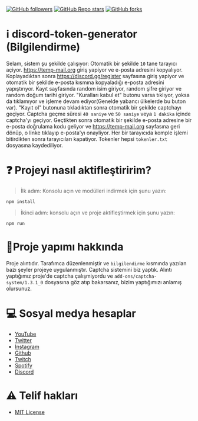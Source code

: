 [![GitHub followers](https://img.shields.io/github/followers/xlorienull?style=social)](https://github.com/xlorienull) [![GitHub Repo stars](https://img.shields.io/github/stars/xlorienull/discord-token-generator?style=social)](https://github.com/xlorienull/discord-token-generator/stargazers) [![GitHub forks](https://img.shields.io/github/forks/xlorienull/discord-token-generator?style=social)](https://github.com/xlorienull/discord-token-generator/network/members)

# ℹ️ discord-token-generator (Bilgilendirme)
Selam, sistem şu şekilde çalışıyor: Otomatik bir şekilde `10` tane tarayıcı açiyor. https://temp-mail.org giriş yapiyor ve e-posta adresini kopyalıyor. Koplayadıktan sonra https://discord.gg/register sayfasına giriş yapiyor ve otomatik bir şekilde e-posta kısmına kopyaladığı e-posta adresini yapıştırıyor. Kayıt sayfasında random isim giriyor, random şifre giriyor ve random doğum tarihi giriyor. "Kuralları kabul et" butonu varsa tıklıyor, yoksa da tıklamıyor ve işleme devam ediyor(Genelde yabancı ülkelerde bu buton var). "Kayıt ol" butonuna tıkladıktan sonra otomatik bir şekilde captchayı geçiyor. Captcha geçme süresi `40 saniye` ve `50 saniye` veya `1 dakika` içinde captcha'yı geçiyor. Geçtikten sonra otomatik bir şekilde e-posta adresine bir e-posta doğrulama kodu geliyor ve https://temp-mail.org sayfasına geri dönüp, o linke tıklayıp e-posta'yı onayliyor. Her bir tarayıcıda komple işlemi bitirdikten sonra tarayıcıları kapatiyor. Tokenler hepsi `tokenler.txt` dosyasına kaydediliyor.

# ❓ Projeyi nasıl aktifleştiririm?

> İlk adım: Konsolu açın ve modülleri indirmek için şunu yazın:
```
npm install
```
> İkinci adım: konsolu açın ve proje aktifleştirmek için şunu yazın:
```
npm run
```

# 🤔Proje yapımı hakkında
Proje alıntıdır. Tarafımca düzenlenmiştir ve `bilgilendirme` kısmında yazılan bazı şeyler projeye uygulanmıştır. Captcha sistemini biz yaptık. Alıntı yaptığımız proje'de captcha çalışmiyordu ve `add-ons/captcha-system/1.3.1_0` dosyasına göz atıp bakarsanız, bizim yaptığımızı anlamış olursunuz.

# 💻 Sosyal medya hesaplar
- [YouTube](https://www.youtube.com/channel/UCi1mTrpqsvmgsMUJMosVPmQ)
- [Twitter](https://twitter.com/@xlorienull)
- [Instagram](https://instagram.com/xlorienull)
- [Github](https://github.com/xlorienull)
- [Twitch](https://www.twitch.tv/xlorienull)
- [Spotify](https://open.spotify.com/user/tioe4nfdnqmwkd920wxzbb6lo)
- [Discord](https://discord.com/users/926403053618339840)

# ⚠️ Telif hakları
- [MIT License](https://choosealicense.com/licenses/mit/)

